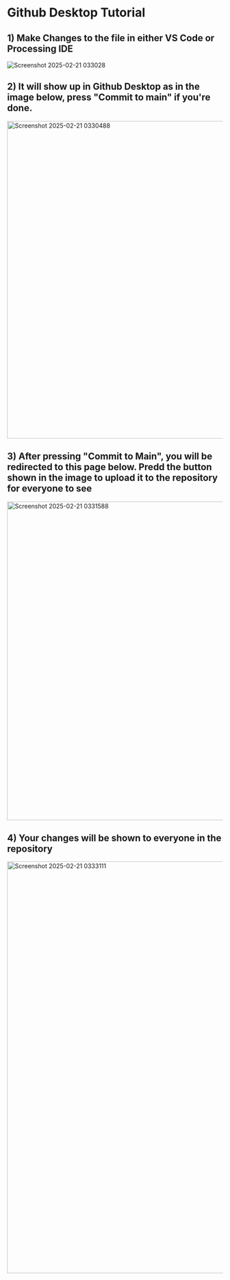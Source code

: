# Github Desktop Tutorial

## 1) Make Changes to the file in either VS Code or Processing IDE
![Screenshot 2025-02-21 033028](https://github.com/user-attachments/assets/2ff126af-e665-45d9-bc59-c6b6a558a773)


## 2) It will show up in Github Desktop as in the image below, press "Commit to main" if you're done.
<img width="740" alt="Screenshot 2025-02-21 0330488" src="https://github.com/user-attachments/assets/7fe32767-f1de-42c2-9d9c-2e86d0517f16" />

## 3) After pressing "Commit to Main", you will be redirected to this page below. Predd the button shown in the image to upload it to the repository for everyone to see
<img width="743" alt="Screenshot 2025-02-21 0331588" src="https://github.com/user-attachments/assets/733faeb0-0e50-4160-a5b7-0bb37cbd8a13" />

## 4) Your changes will be shown to everyone in the repository
<img width="960" alt="Screenshot 2025-02-21 0333111" src="https://github.com/user-attachments/assets/7bd990dd-5bbf-42f2-83d7-ed60d0c77a9d" />
